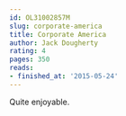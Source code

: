 ```yaml
---
id: OL31002857M
slug: corporate-america
title: Corporate America
author: Jack Dougherty
rating: 4
pages: 350
reads:
- finished_at: '2015-05-24'
---
```

Quite enjoyable.
